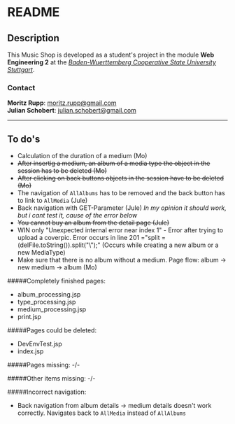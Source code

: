 README
========

Description
-----------

This Music Shop is developed as a student's project in the module __Web Engineering 2__ at the _[Baden-Wuerttemberg Cooperative State University Stuttgart](http://www.dbhw-stuttgart.de)_.

### Contact

__Moritz Rupp__: [moritz.rupp@gmail.com](moritz.rupp@gmail.com)  
__Julian Schobert__: [julian.schobert@gmail.com](julian.schobert@gmail.com)

---
To do's
--------

* Calculation of the duration of a medium (Mo)
* ~~After insertig a medium, an album of a media type the object in the session has to be deleted (Mo)~~
* ~~After clicking on back buttons objects in the session have to be deleted (Mo)~~
* The navigation of <code>AllAlbums</code> has to be removed and the back button has to link to <code>AllMedia</code> (Jule)
* Back navigation with GET-Parameter (Jule) *In my opinion it should work, but i cant test it, cause of the error below*
* ~~You cannot buy an album from the detail page (Jule)~~
* WIN only "Unexpected internal error near index 1" - Error after trying to upload a coverpic. Error occurs in line 201 ="split = (delFile.toString()).split("\\");"
	(Occurs while creating a new album or a new MediaType)
* Make sure that there is no album without a medium. Page flow: album -> new medium -> album (Mo)

#####Completely finished pages:

 - album_processing.jsp
 - type_processing.jsp
 - medium_processing.jsp
 - print.jsp
 
#####Pages could be deleted:
 - DevEnvTest.jsp
 - index.jsp

#####Pages missing:
 -/-
 
#####Other items missing:
 -/-
 
#####Incorrect navigation:
 - Back navigation from album details -> medium details doesn't work correctly. Navigates back to <code>AllMedia</code> instead of <code>AllAlbums</code>
 